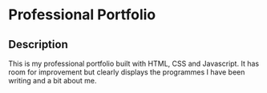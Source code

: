 # Professional Portfolio

## Description

This is my professional portfolio built with HTML, CSS and Javascript. It has room for improvement but clearly displays the programmes I have been writing and a bit about me.


